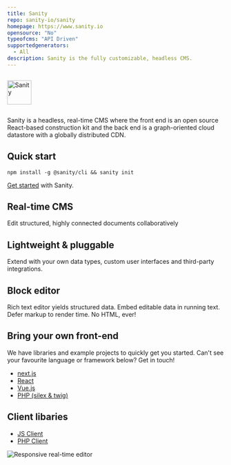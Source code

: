 ```yaml
---
title: Sanity
repo: sanity-io/sanity
homepage: https://www.sanity.io
opensource: "No"
typeofcms: "API Driven"
supportedgenerators:
  - All
description: Sanity is the fully customizable, headless CMS.
---
```


<a href="https://www.sanity.io">
  <img alt="Sanity" src="/images/sanity-io-1.svg" style="display: block; height: 4em; width: auto; padding: 1em 0; box-shadow: none"/>
</a>

Sanity is a headless, real-time CMS where the front end is an open source
React-based construction kit and the back end is a graph-oriented cloud
datastore with a globally distributed CDN.

## Quick start

`npm install -g @sanity/cli && sanity init`

[Get started](https://www.sanity.io/docs/introduction/getting-started) with
Sanity.

## Real-time CMS

Edit structured, highly connected documents collaboratively

## Lightweight & pluggable

Extend with your own data types, custom user interfaces and third-party
integrations.

## Block editor

Rich text editor yields structured data. Embed editable data in running text.
Defer markup to render time. No HTML, ever!

## Bring your own front-end

We have libraries and example projects to quickly get you started. Can't see
your favourite language or framework below? Get in touch!

* [next.js](https://github.com/sanity-io/example-frontend-next-js)
* [React](https://github.com/sanity-io/example-app-react-native)
* [Vue.js](https://github.com/sanity-io/example-frontend-vue-js)
* [PHP (silex & twig)](https://github.com/sanity-io/example-frontend-silex-twig)

## Client libaries

* [JS Client](https://www.sanity.io/docs/client-libraries/js-client)
* [PHP Client](https://www.sanity.io/docs/client-libraries/php-client)

<img src="/images/sanity-io-2.png" alt="Responsive real-time editor" />
